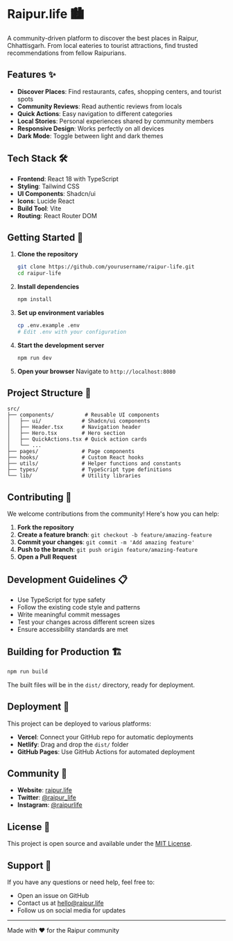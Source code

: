 
# Raipur.life 🏙️

A community-driven platform to discover the best places in Raipur, Chhattisgarh. From local eateries to tourist attractions, find trusted recommendations from fellow Raipurians.

## Features ✨

- **Discover Places**: Find restaurants, cafes, shopping centers, and tourist spots
- **Community Reviews**: Read authentic reviews from locals
- **Quick Actions**: Easy navigation to different categories
- **Local Stories**: Personal experiences shared by community members
- **Responsive Design**: Works perfectly on all devices
- **Dark Mode**: Toggle between light and dark themes

## Tech Stack 🛠️

- **Frontend**: React 18 with TypeScript
- **Styling**: Tailwind CSS
- **UI Components**: Shadcn/ui
- **Icons**: Lucide React
- **Build Tool**: Vite
- **Routing**: React Router DOM

## Getting Started 🚀

1. **Clone the repository**
   ```bash
   git clone https://github.com/yourusername/raipur-life.git
   cd raipur-life
   ```

2. **Install dependencies**
   ```bash
   npm install
   ```

3. **Set up environment variables**
   ```bash
   cp .env.example .env
   # Edit .env with your configuration
   ```

4. **Start the development server**
   ```bash
   npm run dev
   ```

5. **Open your browser**
   Navigate to `http://localhost:8080`

## Project Structure 📁

```
src/
├── components/          # Reusable UI components
│   ├── ui/             # Shadcn/ui components
│   ├── Header.tsx      # Navigation header
│   ├── Hero.tsx        # Hero section
│   ├── QuickActions.tsx # Quick action cards
│   └── ...
├── pages/              # Page components
├── hooks/              # Custom React hooks
├── utils/              # Helper functions and constants
├── types/              # TypeScript type definitions
└── lib/                # Utility libraries
```

## Contributing 🤝

We welcome contributions from the community! Here's how you can help:

1. **Fork the repository**
2. **Create a feature branch**: `git checkout -b feature/amazing-feature`
3. **Commit your changes**: `git commit -m 'Add amazing feature'`
4. **Push to the branch**: `git push origin feature/amazing-feature`
5. **Open a Pull Request**

## Development Guidelines 📋

- Use TypeScript for type safety
- Follow the existing code style and patterns
- Write meaningful commit messages
- Test your changes across different screen sizes
- Ensure accessibility standards are met

## Building for Production 🏗️

```bash
npm run build
```

The built files will be in the `dist/` directory, ready for deployment.

## Deployment 🚀

This project can be deployed to various platforms:

- **Vercel**: Connect your GitHub repo for automatic deployments
- **Netlify**: Drag and drop the `dist/` folder
- **GitHub Pages**: Use GitHub Actions for automated deployment

## Community 👥

- **Website**: [raipur.life](https://raipur.life)
- **Twitter**: [@raipur_life](https://twitter.com/raipur_life)
- **Instagram**: [@raipurlife](https://instagram.com/raipurlife)

## License 📄

This project is open source and available under the [MIT License](LICENSE).

## Support 💬

If you have any questions or need help, feel free to:
- Open an issue on GitHub
- Contact us at hello@raipur.life
- Follow us on social media for updates

---

Made with ❤️ for the Raipur community
